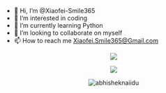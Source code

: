 - 👋 Hi, I’m @Xiaofei-Smile365
- 👀 I’m interested in coding
- 🌱 I’m currently learning Python
- 💞️ I’m looking to collaborate on myself
- 📫 How to reach me Xiaofei.Smile365@Gmail.com

<p align="center"> <img src="https://profile-counter.glitch.me/Xiaofei-Smile365/count.svg"/>
<p align="center"> <img src="https://github-readme-stats.vercel.app/api/top-langs/?username=Xiaofei-Smile365&theme=dark&layout=compact"/>
<p align="center"> <img src="https://github-readme-stats.vercel.app/api?username=Xiaofei-Smile365&show_icons=true&theme=dark&count_private=true" alt="abhisheknaiidu"/>
  
<!---
Xiaofei-Smile365/Xiaofei-Smile365 is a ✨ special ✨ repository because its `README.md` (this file) appears on your GitHub profile.
You can click the Preview link to take a look at your changes.
--->
